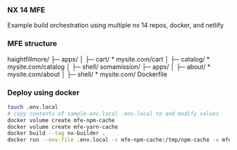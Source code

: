 ### NX 14 MFE

Example build orchestration using multiple nx 14 repos, docker, and netlify

### MFE structure
haightfillmore/
├─ apps/
│  ├─ cart/ * mysite.com/cart
│  ├─ catalog/ * mysite.com/catalog
│  ├─ shell/
somamission/
├─ apps/
│  ├─ about/ * mysite.com/about
│  ├─ shell/ * mysite.com/
Dockerfile

### Deploy using docker

```sh
touch .env.local
# copy contents of sample-env.local .env.local to and modify values
docker volume create mfe-npm-cache
docker volume create mfe-yarn-cache
docker build --tag nx-builder .
docker run --env-file .env.local -v mfe-npm-cache:/tmp/npm-cache -v mfe-yarn-cache:/tmp/yarn-cache --rm nx-builder
```
